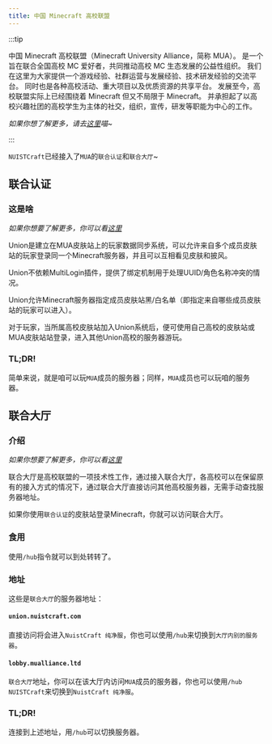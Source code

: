 ```yaml
---
title: 中国 Minecraft 高校联盟
---
```


:::tip

中国 Minecraft 高校联盟（Minecraft University Alliance，简称 MUA）。 是一个旨在联合全国高校 MC 爱好者，共同推动高校 MC 生态发展的公益性组织。 我们在这里为大家提供一个游戏经验、社群运营与发展经验、技术研发经验的交流平台。 同时也是各种高校活动、重大项目以及优质资源的共享平台。 发展至今，高校联盟实际上已经围绕着 Minecraft 但又不局限于 Minecraft。 并承担起了以高校兴趣社团的高校学生为主体的社交，组织，宣传，研发等职能为中心的工作。

_如果你想了解更多，请去[这里](https://www.mualliance.cn/)喵~_

:::

`NUISTCraft`已经接入了`MUA`的`联合认证`和`联合大厅`~

## 联合认证

### 这是啥

_如果你想要了解更多，你可以看[这里](https://docs.mualliance.cn/zh/dev/union/auth)_

Union是建立在MUA皮肤站上的玩家数据同步系统，可以允许来自多个成员皮肤站的玩家登录同一个Minecraft服务器，并且可以互相看见皮肤和披风。

Union不依赖MultiLogin插件，提供了绑定机制用于处理UUID/角色名称冲突的情况。

Union允许Minecraft服务器指定成员皮肤站黑/白名单（即指定来自哪些成员皮肤站的玩家可以进入）。

对于玩家，当所属高校皮肤站加入Union系统后，便可使用自己高校的皮肤站或MUA皮肤站站登录，进入其他Union高校的服务器游玩。

### TL;DR!

简单来说，就是咱可以玩`MUA`成员的服务器；同样，`MUA`成员也可以玩咱的服务器。

## 联合大厅

### 介绍

_如果你想要了解更多，你可以看[这里](https://docs.mualliance.cn/zh/dev/union/lobby)_

联合大厅是高校联盟的一项技术性工作，通过接入联合大厅，各高校可以在保留原有的接入方式的情况下，通过联合大厅直接访问其他高校服务器，无需手动查找服务器地址。

如果你使用`联合认证`的皮肤站登录Minecraft，你就可以访问联合大厅。

### 食用

使用`/hub`指令就可以到处转转了。

### 地址

这些是`联合大厅`的服务器地址：

#### `union.nuistcraft.com`

直接访问将会进入`NuistCraft 纯净服`，你也可以使用`/hub`来切换到`大厅内别的服务器`。

#### `lobby.mualliance.ltd`

`联合大厅`地址，你可以在该大厅内访问`MUA`成员的服务器，你也可以使用`/hub NUISTCraft`来切换到`NuistCraft 纯净服`。

### TL;DR!

连接到上述地址，用`/hub`可以切换服务器。
